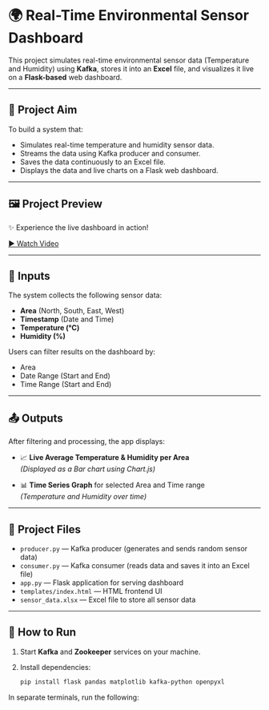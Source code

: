 # 🌍 Real-Time Environmental Sensor Dashboard

This project simulates real-time environmental sensor data (Temperature and Humidity) using **Kafka**, stores it into an **Excel** file, and visualizes it live on a **Flask-based** web dashboard.

---

## 🎯 Project Aim

To build a system that:

- Simulates real-time temperature and humidity sensor data.
- Streams the data using Kafka producer and consumer.
- Saves the data continuously to an Excel file.
- Displays the data and live charts on a Flask web dashboard.

---

## 🖼️ Project Preview

✨ Experience the live dashboard in action!  

[▶️ Watch Video](https://drive.google.com/file/d/1lbbNe4jnOeaEC-amoisPeo4yI5rydCI2/view?usp=drive_link)

---

## 🔢 Inputs

The system collects the following sensor data:

- **Area** (North, South, East, West)
- **Timestamp** (Date and Time)
- **Temperature (°C)**
- **Humidity (%)**

Users can filter results on the dashboard by:

- Area
- Date Range (Start and End)
- Time Range (Start and End)

---

## 📤 Outputs

After filtering and processing, the app displays:

- 📈 **Live Average Temperature & Humidity per Area**  
  *(Displayed as a Bar chart using Chart.js)*

- 📊 **Time Series Graph** for selected Area and Time range  
  *(Temperature and Humidity over time)*

---

## 📂 Project Files

- `producer.py` — Kafka producer (generates and sends random sensor data)
- `consumer.py` — Kafka consumer (reads data and saves it into an Excel file)
- `app.py` — Flask application for serving dashboard
- `templates/index.html` — HTML frontend UI
- `sensor_data.xlsx` — Excel file to store all sensor data

---

## 🚀 How to Run

1. Start **Kafka** and **Zookeeper** services on your machine.

2. Install dependencies:
   ```bash
   pip install flask pandas matplotlib kafka-python openpyxl
In separate terminals, run the following:

